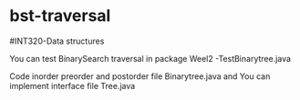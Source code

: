 # bst-traversal

#INT320-Data structures

You can test BinarySearch traversal in package Weel2
-TestBinarytree.java

Code inorder preorder and postorder file Binarytree.java
and You can implement interface file Tree.java
